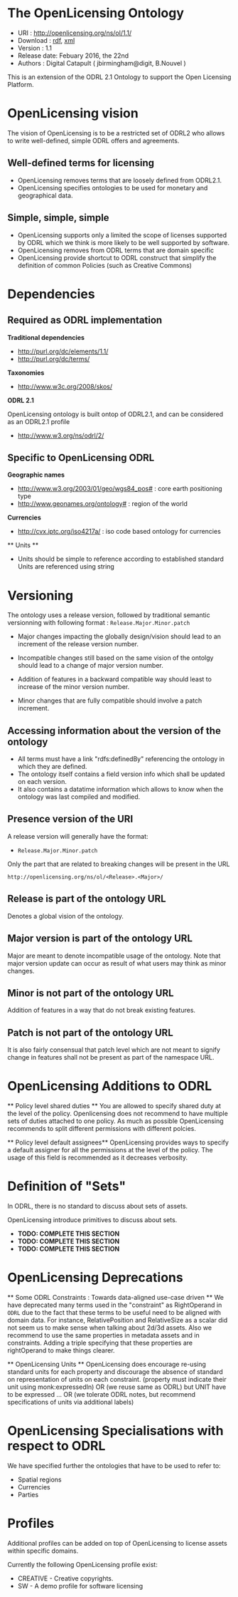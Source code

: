 The OpenLicensing Ontology
==========================

- URI : http://openlicensing.org/ns/ol/1.1/
- Download : [rdf]( http://openlicensing.org/ontologies/ol-1.1.rdf), [xml]( http://openlicensing.org/ontologies/ol-1.1.xml)
- Version : 1.1
- Release date: Febuary 2016, the 22nd
- Authors : Digital Catapult ( jbirmingham@digit, B.Nouvel )



This is an extension of the ODRL 2.1 Ontology to support the Open Licensing Platform.


OpenLicensing vision
====================

The vision of OpenLicensing is to be a restricted set of ODRL2
who allows to write well-defined, simple ODRL offers and agreements.

Well-defined terms for licensing
--------------------------------
  - OpenLicensing removes terms that are loosely defined from ODRL2.1.
  - OpenLicensing specifies ontologies to be used for monetary and geographical data.
  
Simple, simple, simple
-----------------------
  - OpenLicensing supports only a limited the scope of licenses supported by ODRL which we think is more likely to be well supported by software.
  - OpenLicensing removes from ODRL terms that are domain specific
  - OpenLicensing provide shortcut to ODRL construct that simplify the definition of common Policies (such as Creative Commons)

Dependencies
============

Required as ODRL implementation
-------------------------------
**Traditional dependencies**

- <http://purl.org/dc/elements/1.1/>
- <http://purl.org/dc/terms/>


**Taxonomies**

- <http://www.w3c.org/2008/skos/>


**ODRL 2.1**

OpenLicensing ontology is built ontop of ODRL2.1, and can be considered as an ODRL2.1 profile

- <http://www.w3.org/ns/odrl/2/>


Specific to OpenLicensing ODRL
------------------------------

**Geographic names**

- <http://www.w3.org/2003/01/geo/wgs84_pos#> : core earth positioning type
- <http://www.geonames.org/ontology#> : region of the world


**Currencies**

- <http://cvx.iptc.org/iso4217a/> : iso code based ontology for currencies


** Units **

- Units should be simple to reference according to established standard
  Units are referenced using string


Versioning
==========

The ontology uses a release version, followed by  traditional semantic versionning with following format : `Release.Major.Minor.patch`

- Major changes impacting the globally design/vision should lead to an increment of the release version number. 

- Incompatible changes still based on the same vision of the ontolgy should lead to a change of major version number.
- Addition of features in a backward compatible way should least to increase of the minor version number.
- Minor changes that are fully compatible should involve a patch increment.

Accessing information about the version of the ontology
-------------------------------------------------------

- All terms must have a link "rdfs:definedBy" referencing the ontology in which they are defined.
- The ontology itself contains a field version info which shall be updated on each version.
- It also contains a datatime information which allows to know when the ontology was last compiled and modified.

Presence version of the URI 
---------------------------

A release version will generally have the format:

- `Release.Major.Minor.patch`

Only the part that are related to breaking changes will be present in the URL

```
http://openlicensing.org/ns/ol/<Release>.<Major>/ 
```

Release is part of the ontology URL
-----------------------------------
Denotes a global vision of the ontology. 

Major version is part of the ontology URL
-----------------------------------------
Major are meant to denote incompatible usage of the ontology.
Note that major version update can occur as result of what users may think as minor 
changes.

Minor is not part of the ontology URL
-------------------------------------
Addition of features in a way that do not break existing features.

Patch is not part of the ontology URL
-------------------------------------

It is also fairly consensual that patch level which are not meant to signify change
in features shall not be present as part of the namespace URL. 

 


OpenLicensing Additions to ODRL
===============================

** Policy level shared duties **
You are allowed to specify shared duty at the level of the policy.
Openlicensing does not recommend to have multiple sets of duties attached to one policy.
As much as possible OpenLicensing recommends to split different permissions with different polcies.

** Policy level default assignees**
OpenLicensing provides ways to specify a default assigner for all the permissions at the level of the policy.
The usage of this field is recommended as it decreases verbosity.



Definition of "Sets"
====================

In ODRL, there is no standard to discuss about sets of assets.

OpenLicensing introduce primitives to discuss about sets.

- **TODO: COMPLETE THIS SECTION**
- **TODO: COMPLETE THIS SECTION**
- **TODO: COMPLETE THIS SECTION**


OpenLicensing Deprecations
==========================

** Some ODRL Constraints : Towards data-aligned use-case driven **
We have deprecated many terms used in the "constraint" as RightOperand in `ODRL` due to the fact
that these terms to be useful need to be aligned with domain data. For instance,
RelativePosition and RelativeSize as a scalar did not seem us to make sense when talking about 2d/3d assets.
Also we recommend to use the same properties in metadata assets and in constraints. 
Adding a triple specifying that these properties are rightOperand to make things clearer.

** OpenLicensing Units **
OpenLicensing does encourage re-using standard units for each property and discourage the absence of standard
on representation of units on each constraint.
(property must indicate their unit using monk:expressedIn)
OR 
(we reuse same as ODRL) but UNIT have to be expressed ...
OR 
(we tolerate ODRL notes, but recommend specifications of units via additional labels)


OpenLicensing Specialisations with respect to ODRL
==================================================

We have specified further the ontologies that have to be used to refer to:
   *  Spatial regions
   *  Currencies
   *  Parties


Profiles
========
Additional profiles can be added on top of OpenLicensing to license assets within specific domains.

Currently the following OpenLicensing profile exist:
   * CREATIVE - Creative copyrights.
   * SW - A demo profile for software licensing


<!--
=====

* Remove Countries from this ontology, select a suitable external ontology that specialises in this [waiting for review]
* Each element should have a description [done: comment -> description]
* remove ns1:[done / waiting for review]
* Some ids are not valid, needs fixing [done]
* Check all owl constraints used and limit them to remain at least with the RL profile [done - http://mowl-power.cs.man.ac.uk:8080/validator/]
* Language notation on descriptive strings [ck: if other fields needed]
* the dependencies we have on other ontologies should be described and justified in this document [ stripped version?? why? ]

* Move items between OLEX and OL 

In grep olex BAPLA :
'''
prefix olex: <http://digicat.io/ns/olex/0.1/> .
<https://www.copyrighthub.org/s0/hub1/creation/chub/uuid/abd11b12d53d48a09698edb43cb1b2db> a olex:Asset,
        olex:IncomingLinksOnObjects,
        olex:SPARQLSet,
    olex:elementType ol:Asset ;
    olex:predicate olex:explicitOffer ;
    olex:sparql "SELECT ?s {WHERE ?s <http://digicat.io/ns/olex/0.1/explicitOffer> <https://www.copyrighthub.org/s0/hub1/offer/chub/4corners-offerid/12> .}"^^xsd:string ;
    olex:target_object <https://www.copyrighthub.org/s0/hub1/offer/chub/4corners-offerid/12> ;
<https://www.copyrighthub.org/s0/hub1/creation/chub/uuid/feb9b868378f4904898d7a3bc0a4313f> a olex:Asset,
        olex:PurposeInfo,
        olex:WildcardSet,
    olex:elementType ol:Asset ;
    olex:purpose ol:commercial_purpose ;

'''

* There are some ASSET ID TYPES defined, needs reviewing, instance vs class [James Review]
* IdTypes as IRI ? [WARNING ON CONSEQUENCES] 

* Monk ontology dependency, is this required?  [removed]
* Removed actions as same as ODRL [done]
* Many ODRL terms have been redefined in this ontology in order to support serialisation via Monk ... review this. [removed]
* some terms from ODRL have been 'deprecated', this needs reviewing and justification/decision detailed in this document. [wip]
* some of the ontologies in our dependency folder have been modified (reduced in size) this should be documented in this document [wip]
* document host constraints (ck dene) | CONSTRAINT: (...)
* review how we version the ontology | [wip]
* describe in this document the versioning naming convention | [wip]
* * term host !!
-->

